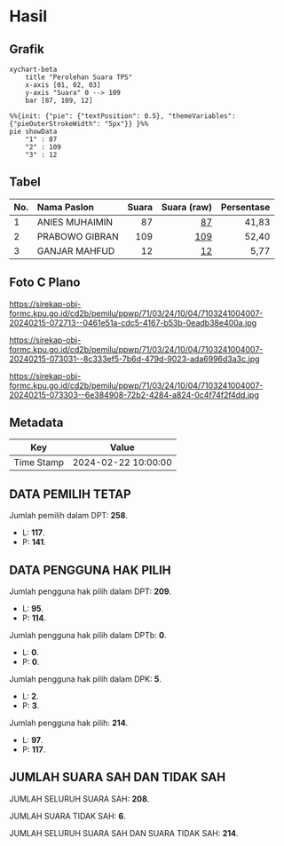 # Hasil

## Grafik

```mermaid
xychart-beta
    title "Perolehan Suara TPS"
    x-axis [01, 02, 03]
    y-axis "Suara" 0 --> 109
    bar [87, 109, 12]
```

```mermaid
%%{init: {"pie": {"textPosition": 0.5}, "themeVariables": {"pieOuterStrokeWidth": "5px"}} }%%
pie showData
    "1" : 87
    "2" : 109
    "3" : 12
```

## Tabel

| No. | Nama Paslon    | Suara | Suara (raw) | Persentase |
|:--- |:-------------- | -----:| -----------:| ----------:|
| 1   | ANIES MUHAIMIN | 87    | [87][p-1]   | 41,83      |
| 2   | PRABOWO GIBRAN | 109   | [109][p-2]  | 52,40      |
| 3   | GANJAR MAHFUD  | 12    | [12][p-3]   | 5,77       |


[p-1]: https://github.com/gigit-pemilu/pemilu-2024-71-sulawesi-utara/blob/main/pilpres/hitung-suara/sub/71-sulawesi-utara/sub/03-kepulauan-sangihe/sub/24-tahuna-timur/sub/1004-tidore/sub/007-tps/sub/paslon-1.txt
[p-2]: https://github.com/gigit-pemilu/pemilu-2024-71-sulawesi-utara/blob/main/pilpres/hitung-suara/sub/71-sulawesi-utara/sub/03-kepulauan-sangihe/sub/24-tahuna-timur/sub/1004-tidore/sub/007-tps/sub/paslon-2.txt
[p-3]: https://github.com/gigit-pemilu/pemilu-2024-71-sulawesi-utara/blob/main/pilpres/hitung-suara/sub/71-sulawesi-utara/sub/03-kepulauan-sangihe/sub/24-tahuna-timur/sub/1004-tidore/sub/007-tps/sub/paslon-3.txt

## Foto C Plano

https://sirekap-obj-formc.kpu.go.id/cd2b/pemilu/ppwp/71/03/24/10/04/7103241004007-20240215-072713--0461e51a-cdc5-4167-b53b-0eadb38e400a.jpg

https://sirekap-obj-formc.kpu.go.id/cd2b/pemilu/ppwp/71/03/24/10/04/7103241004007-20240215-073031--8c333ef5-7b6d-479d-9023-ada6996d3a3c.jpg

https://sirekap-obj-formc.kpu.go.id/cd2b/pemilu/ppwp/71/03/24/10/04/7103241004007-20240215-073303--6e384908-72b2-4284-a824-0c4f74f2f4dd.jpg


## Metadata

| Key        | Value               |
| ---------- | ------------------- |
| Time Stamp | 2024-02-22 10:00:00 |


## DATA PEMILIH TETAP

Jumlah pemilih dalam DPT: **258**.
 * L: **117**.
 * P: **141**.

## DATA PENGGUNA HAK PILIH

Jumlah pengguna hak pilih dalam DPT: **209**.
 * L: **95**.
 * P: **114**.

Jumlah pengguna hak pilih dalam DPTb: **0**.
 * L: **0**.
 * P: **0**.

Jumlah pengguna hak pilih dalam DPK: **5**.
 * L: **2**.
 * P: **3**.

Jumlah pengguna hak pilih: **214**.
 * L: **97**.
 * P: **117**.

## JUMLAH SUARA SAH DAN TIDAK SAH

JUMLAH SELURUH SUARA SAH: **208**.

JUMLAH SUARA TIDAK SAH: **6**.

JUMLAH SELURUH SUARA SAH DAN SUARA TIDAK SAH: **214**.


